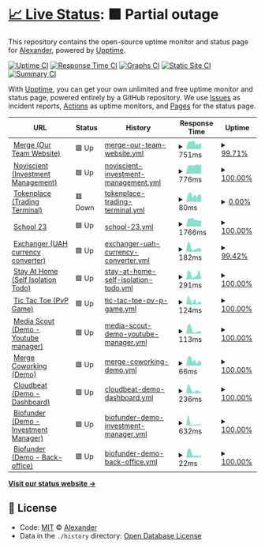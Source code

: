 # [📈 Live Status](https://a1exalexander.github.io/upptime): <!--live status--> **🟧 Partial outage**

This repository contains the open-source uptime monitor and status page for [Alexander](https://a1exalexander.github.io), powered by [Upptime](https://github.com/upptime/upptime).

[![Uptime CI](https://github.com/koj-co/upptime/workflows/Uptime%20CI/badge.svg)](https://github.com/koj-co/upptime/actions?query=workflow%3A%22Uptime+CI%22)
[![Response Time CI](https://github.com/koj-co/upptime/workflows/Response%20Time%20CI/badge.svg)](https://github.com/koj-co/upptime/actions?query=workflow%3A%22Response+Time+CI%22)
[![Graphs CI](https://github.com/koj-co/upptime/workflows/Graphs%20CI/badge.svg)](https://github.com/koj-co/upptime/actions?query=workflow%3A%22Graphs+CI%22)
[![Static Site CI](https://github.com/koj-co/upptime/workflows/Static%20Site%20CI/badge.svg)](https://github.com/koj-co/upptime/actions?query=workflow%3A%22Static+Site+CI%22)
[![Summary CI](https://github.com/koj-co/upptime/workflows/Summary%20CI/badge.svg)](https://github.com/koj-co/upptime/actions?query=workflow%3A%22Summary+CI%22)

With [Upptime](https://upptime.js.org), you can get your own unlimited and free uptime monitor and status page, powered entirely by a GitHub repository. We use [Issues](https://github.com/a1exalexander/upptime/issues) as incident reports, [Actions](https://github.com/a1exalexander/upptime/actions) as uptime monitors, and [Pages](https://a1exalexander.github.io/upptime) for the status page.

<!--start: status pages-->
<!-- This summary is generated by Upptime (https://github.com/upptime/upptime) -->
<!-- Do not edit this manually, your changes will be overwritten -->
<!-- prettier-ignore -->
| URL | Status | History | Response Time | Uptime |
| --- | ------ | ------- | ------------- | ------ |
| <img alt="" src="https://favicons.githubusercontent.com/www.merge.rocks" height="13"> [Merge (Our Team Website)](https://www.merge.rocks/) | 🟩 Up | [merge-our-team-website.yml](https://github.com/a1exalexander/upptime/commits/HEAD/history/merge-our-team-website.yml) | <details><summary><img alt="Response time graph" src="./graphs/merge-our-team-website/response-time-week.png" height="20"> 751ms</summary><br><a href="https://a1exalexander.github.io/upptime/history/merge-our-team-website"><img alt="Response time 210" src="https://img.shields.io/endpoint?url=https%3A%2F%2Fraw.githubusercontent.com%2Fa1exalexander%2Fupptime%2FHEAD%2Fapi%2Fmerge-our-team-website%2Fresponse-time.json"></a><br><a href="https://a1exalexander.github.io/upptime/history/merge-our-team-website"><img alt="24-hour response time 696" src="https://img.shields.io/endpoint?url=https%3A%2F%2Fraw.githubusercontent.com%2Fa1exalexander%2Fupptime%2FHEAD%2Fapi%2Fmerge-our-team-website%2Fresponse-time-day.json"></a><br><a href="https://a1exalexander.github.io/upptime/history/merge-our-team-website"><img alt="7-day response time 751" src="https://img.shields.io/endpoint?url=https%3A%2F%2Fraw.githubusercontent.com%2Fa1exalexander%2Fupptime%2FHEAD%2Fapi%2Fmerge-our-team-website%2Fresponse-time-week.json"></a><br><a href="https://a1exalexander.github.io/upptime/history/merge-our-team-website"><img alt="30-day response time 331" src="https://img.shields.io/endpoint?url=https%3A%2F%2Fraw.githubusercontent.com%2Fa1exalexander%2Fupptime%2FHEAD%2Fapi%2Fmerge-our-team-website%2Fresponse-time-month.json"></a><br><a href="https://a1exalexander.github.io/upptime/history/merge-our-team-website"><img alt="1-year response time 210" src="https://img.shields.io/endpoint?url=https%3A%2F%2Fraw.githubusercontent.com%2Fa1exalexander%2Fupptime%2FHEAD%2Fapi%2Fmerge-our-team-website%2Fresponse-time-year.json"></a></details> | <details><summary><a href="https://a1exalexander.github.io/upptime/history/merge-our-team-website">99.71%</a></summary><a href="https://a1exalexander.github.io/upptime/history/merge-our-team-website"><img alt="All-time uptime 99.99%" src="https://img.shields.io/endpoint?url=https%3A%2F%2Fraw.githubusercontent.com%2Fa1exalexander%2Fupptime%2FHEAD%2Fapi%2Fmerge-our-team-website%2Fuptime.json"></a><br><a href="https://a1exalexander.github.io/upptime/history/merge-our-team-website"><img alt="24-hour uptime 100.00%" src="https://img.shields.io/endpoint?url=https%3A%2F%2Fraw.githubusercontent.com%2Fa1exalexander%2Fupptime%2FHEAD%2Fapi%2Fmerge-our-team-website%2Fuptime-day.json"></a><br><a href="https://a1exalexander.github.io/upptime/history/merge-our-team-website"><img alt="7-day uptime 99.71%" src="https://img.shields.io/endpoint?url=https%3A%2F%2Fraw.githubusercontent.com%2Fa1exalexander%2Fupptime%2FHEAD%2Fapi%2Fmerge-our-team-website%2Fuptime-week.json"></a><br><a href="https://a1exalexander.github.io/upptime/history/merge-our-team-website"><img alt="30-day uptime 99.93%" src="https://img.shields.io/endpoint?url=https%3A%2F%2Fraw.githubusercontent.com%2Fa1exalexander%2Fupptime%2FHEAD%2Fapi%2Fmerge-our-team-website%2Fuptime-month.json"></a><br><a href="https://a1exalexander.github.io/upptime/history/merge-our-team-website"><img alt="1-year uptime 99.99%" src="https://img.shields.io/endpoint?url=https%3A%2F%2Fraw.githubusercontent.com%2Fa1exalexander%2Fupptime%2FHEAD%2Fapi%2Fmerge-our-team-website%2Fuptime-year.json"></a></details>
| <img alt="" src="https://favicons.githubusercontent.com/portal.noviscient.com" height="13"> [Noviscient (Investment Management)](https://portal.noviscient.com/) | 🟩 Up | [noviscient-investment-management.yml](https://github.com/a1exalexander/upptime/commits/HEAD/history/noviscient-investment-management.yml) | <details><summary><img alt="Response time graph" src="./graphs/noviscient-investment-management/response-time-week.png" height="20"> 776ms</summary><br><a href="https://a1exalexander.github.io/upptime/history/noviscient-investment-management"><img alt="Response time 798" src="https://img.shields.io/endpoint?url=https%3A%2F%2Fraw.githubusercontent.com%2Fa1exalexander%2Fupptime%2FHEAD%2Fapi%2Fnoviscient-investment-management%2Fresponse-time.json"></a><br><a href="https://a1exalexander.github.io/upptime/history/noviscient-investment-management"><img alt="24-hour response time 818" src="https://img.shields.io/endpoint?url=https%3A%2F%2Fraw.githubusercontent.com%2Fa1exalexander%2Fupptime%2FHEAD%2Fapi%2Fnoviscient-investment-management%2Fresponse-time-day.json"></a><br><a href="https://a1exalexander.github.io/upptime/history/noviscient-investment-management"><img alt="7-day response time 776" src="https://img.shields.io/endpoint?url=https%3A%2F%2Fraw.githubusercontent.com%2Fa1exalexander%2Fupptime%2FHEAD%2Fapi%2Fnoviscient-investment-management%2Fresponse-time-week.json"></a><br><a href="https://a1exalexander.github.io/upptime/history/noviscient-investment-management"><img alt="30-day response time 782" src="https://img.shields.io/endpoint?url=https%3A%2F%2Fraw.githubusercontent.com%2Fa1exalexander%2Fupptime%2FHEAD%2Fapi%2Fnoviscient-investment-management%2Fresponse-time-month.json"></a><br><a href="https://a1exalexander.github.io/upptime/history/noviscient-investment-management"><img alt="1-year response time 798" src="https://img.shields.io/endpoint?url=https%3A%2F%2Fraw.githubusercontent.com%2Fa1exalexander%2Fupptime%2FHEAD%2Fapi%2Fnoviscient-investment-management%2Fresponse-time-year.json"></a></details> | <details><summary><a href="https://a1exalexander.github.io/upptime/history/noviscient-investment-management">100.00%</a></summary><a href="https://a1exalexander.github.io/upptime/history/noviscient-investment-management"><img alt="All-time uptime 99.99%" src="https://img.shields.io/endpoint?url=https%3A%2F%2Fraw.githubusercontent.com%2Fa1exalexander%2Fupptime%2FHEAD%2Fapi%2Fnoviscient-investment-management%2Fuptime.json"></a><br><a href="https://a1exalexander.github.io/upptime/history/noviscient-investment-management"><img alt="24-hour uptime 100.00%" src="https://img.shields.io/endpoint?url=https%3A%2F%2Fraw.githubusercontent.com%2Fa1exalexander%2Fupptime%2FHEAD%2Fapi%2Fnoviscient-investment-management%2Fuptime-day.json"></a><br><a href="https://a1exalexander.github.io/upptime/history/noviscient-investment-management"><img alt="7-day uptime 100.00%" src="https://img.shields.io/endpoint?url=https%3A%2F%2Fraw.githubusercontent.com%2Fa1exalexander%2Fupptime%2FHEAD%2Fapi%2Fnoviscient-investment-management%2Fuptime-week.json"></a><br><a href="https://a1exalexander.github.io/upptime/history/noviscient-investment-management"><img alt="30-day uptime 99.96%" src="https://img.shields.io/endpoint?url=https%3A%2F%2Fraw.githubusercontent.com%2Fa1exalexander%2Fupptime%2FHEAD%2Fapi%2Fnoviscient-investment-management%2Fuptime-month.json"></a><br><a href="https://a1exalexander.github.io/upptime/history/noviscient-investment-management"><img alt="1-year uptime 99.99%" src="https://img.shields.io/endpoint?url=https%3A%2F%2Fraw.githubusercontent.com%2Fa1exalexander%2Fupptime%2FHEAD%2Fapi%2Fnoviscient-investment-management%2Fuptime-year.json"></a></details>
| <img alt="" src="https://favicons.githubusercontent.com/app.tokenplace.com" height="13"> [Tokenplace (Trading Terminal)](https://app.tokenplace.com/) | 🟥 Down | [tokenplace-trading-terminal.yml](https://github.com/a1exalexander/upptime/commits/HEAD/history/tokenplace-trading-terminal.yml) | <details><summary><img alt="Response time graph" src="./graphs/tokenplace-trading-terminal/response-time-week.png" height="20"> 80ms</summary><br><a href="https://a1exalexander.github.io/upptime/history/tokenplace-trading-terminal"><img alt="Response time 173" src="https://img.shields.io/endpoint?url=https%3A%2F%2Fraw.githubusercontent.com%2Fa1exalexander%2Fupptime%2FHEAD%2Fapi%2Ftokenplace-trading-terminal%2Fresponse-time.json"></a><br><a href="https://a1exalexander.github.io/upptime/history/tokenplace-trading-terminal"><img alt="24-hour response time 76" src="https://img.shields.io/endpoint?url=https%3A%2F%2Fraw.githubusercontent.com%2Fa1exalexander%2Fupptime%2FHEAD%2Fapi%2Ftokenplace-trading-terminal%2Fresponse-time-day.json"></a><br><a href="https://a1exalexander.github.io/upptime/history/tokenplace-trading-terminal"><img alt="7-day response time 80" src="https://img.shields.io/endpoint?url=https%3A%2F%2Fraw.githubusercontent.com%2Fa1exalexander%2Fupptime%2FHEAD%2Fapi%2Ftokenplace-trading-terminal%2Fresponse-time-week.json"></a><br><a href="https://a1exalexander.github.io/upptime/history/tokenplace-trading-terminal"><img alt="30-day response time 87" src="https://img.shields.io/endpoint?url=https%3A%2F%2Fraw.githubusercontent.com%2Fa1exalexander%2Fupptime%2FHEAD%2Fapi%2Ftokenplace-trading-terminal%2Fresponse-time-month.json"></a><br><a href="https://a1exalexander.github.io/upptime/history/tokenplace-trading-terminal"><img alt="1-year response time 173" src="https://img.shields.io/endpoint?url=https%3A%2F%2Fraw.githubusercontent.com%2Fa1exalexander%2Fupptime%2FHEAD%2Fapi%2Ftokenplace-trading-terminal%2Fresponse-time-year.json"></a></details> | <details><summary><a href="https://a1exalexander.github.io/upptime/history/tokenplace-trading-terminal">0.00%</a></summary><a href="https://a1exalexander.github.io/upptime/history/tokenplace-trading-terminal"><img alt="All-time uptime 69.74%" src="https://img.shields.io/endpoint?url=https%3A%2F%2Fraw.githubusercontent.com%2Fa1exalexander%2Fupptime%2FHEAD%2Fapi%2Ftokenplace-trading-terminal%2Fuptime.json"></a><br><a href="https://a1exalexander.github.io/upptime/history/tokenplace-trading-terminal"><img alt="24-hour uptime 0.00%" src="https://img.shields.io/endpoint?url=https%3A%2F%2Fraw.githubusercontent.com%2Fa1exalexander%2Fupptime%2FHEAD%2Fapi%2Ftokenplace-trading-terminal%2Fuptime-day.json"></a><br><a href="https://a1exalexander.github.io/upptime/history/tokenplace-trading-terminal"><img alt="7-day uptime 0.00%" src="https://img.shields.io/endpoint?url=https%3A%2F%2Fraw.githubusercontent.com%2Fa1exalexander%2Fupptime%2FHEAD%2Fapi%2Ftokenplace-trading-terminal%2Fuptime-week.json"></a><br><a href="https://a1exalexander.github.io/upptime/history/tokenplace-trading-terminal"><img alt="30-day uptime 0.00%" src="https://img.shields.io/endpoint?url=https%3A%2F%2Fraw.githubusercontent.com%2Fa1exalexander%2Fupptime%2FHEAD%2Fapi%2Ftokenplace-trading-terminal%2Fuptime-month.json"></a><br><a href="https://a1exalexander.github.io/upptime/history/tokenplace-trading-terminal"><img alt="1-year uptime 69.74%" src="https://img.shields.io/endpoint?url=https%3A%2F%2Fraw.githubusercontent.com%2Fa1exalexander%2Fupptime%2FHEAD%2Fapi%2Ftokenplace-trading-terminal%2Fuptime-year.json"></a></details>
| <img alt="" src="https://favicons.githubusercontent.com/school23.now.sh" height="13"> [School 23](https://school23.now.sh/) | 🟩 Up | [school-23.yml](https://github.com/a1exalexander/upptime/commits/HEAD/history/school-23.yml) | <details><summary><img alt="Response time graph" src="./graphs/school-23/response-time-week.png" height="20"> 1766ms</summary><br><a href="https://a1exalexander.github.io/upptime/history/school-23"><img alt="Response time 1645" src="https://img.shields.io/endpoint?url=https%3A%2F%2Fraw.githubusercontent.com%2Fa1exalexander%2Fupptime%2FHEAD%2Fapi%2Fschool-23%2Fresponse-time.json"></a><br><a href="https://a1exalexander.github.io/upptime/history/school-23"><img alt="24-hour response time 1580" src="https://img.shields.io/endpoint?url=https%3A%2F%2Fraw.githubusercontent.com%2Fa1exalexander%2Fupptime%2FHEAD%2Fapi%2Fschool-23%2Fresponse-time-day.json"></a><br><a href="https://a1exalexander.github.io/upptime/history/school-23"><img alt="7-day response time 1766" src="https://img.shields.io/endpoint?url=https%3A%2F%2Fraw.githubusercontent.com%2Fa1exalexander%2Fupptime%2FHEAD%2Fapi%2Fschool-23%2Fresponse-time-week.json"></a><br><a href="https://a1exalexander.github.io/upptime/history/school-23"><img alt="30-day response time 1523" src="https://img.shields.io/endpoint?url=https%3A%2F%2Fraw.githubusercontent.com%2Fa1exalexander%2Fupptime%2FHEAD%2Fapi%2Fschool-23%2Fresponse-time-month.json"></a><br><a href="https://a1exalexander.github.io/upptime/history/school-23"><img alt="1-year response time 1645" src="https://img.shields.io/endpoint?url=https%3A%2F%2Fraw.githubusercontent.com%2Fa1exalexander%2Fupptime%2FHEAD%2Fapi%2Fschool-23%2Fresponse-time-year.json"></a></details> | <details><summary><a href="https://a1exalexander.github.io/upptime/history/school-23">100.00%</a></summary><a href="https://a1exalexander.github.io/upptime/history/school-23"><img alt="All-time uptime 99.96%" src="https://img.shields.io/endpoint?url=https%3A%2F%2Fraw.githubusercontent.com%2Fa1exalexander%2Fupptime%2FHEAD%2Fapi%2Fschool-23%2Fuptime.json"></a><br><a href="https://a1exalexander.github.io/upptime/history/school-23"><img alt="24-hour uptime 100.00%" src="https://img.shields.io/endpoint?url=https%3A%2F%2Fraw.githubusercontent.com%2Fa1exalexander%2Fupptime%2FHEAD%2Fapi%2Fschool-23%2Fuptime-day.json"></a><br><a href="https://a1exalexander.github.io/upptime/history/school-23"><img alt="7-day uptime 100.00%" src="https://img.shields.io/endpoint?url=https%3A%2F%2Fraw.githubusercontent.com%2Fa1exalexander%2Fupptime%2FHEAD%2Fapi%2Fschool-23%2Fuptime-week.json"></a><br><a href="https://a1exalexander.github.io/upptime/history/school-23"><img alt="30-day uptime 100.00%" src="https://img.shields.io/endpoint?url=https%3A%2F%2Fraw.githubusercontent.com%2Fa1exalexander%2Fupptime%2FHEAD%2Fapi%2Fschool-23%2Fuptime-month.json"></a><br><a href="https://a1exalexander.github.io/upptime/history/school-23"><img alt="1-year uptime 99.96%" src="https://img.shields.io/endpoint?url=https%3A%2F%2Fraw.githubusercontent.com%2Fa1exalexander%2Fupptime%2FHEAD%2Fapi%2Fschool-23%2Fuptime-year.json"></a></details>
| <img alt="" src="https://favicons.githubusercontent.com/exchanger.now.sh" height="13"> [Exchanger (UAH currency converter)](https://exchanger.now.sh/) | 🟩 Up | [exchanger-uah-currency-converter.yml](https://github.com/a1exalexander/upptime/commits/HEAD/history/exchanger-uah-currency-converter.yml) | <details><summary><img alt="Response time graph" src="./graphs/exchanger-uah-currency-converter/response-time-week.png" height="20"> 182ms</summary><br><a href="https://a1exalexander.github.io/upptime/history/exchanger-uah-currency-converter"><img alt="Response time 223" src="https://img.shields.io/endpoint?url=https%3A%2F%2Fraw.githubusercontent.com%2Fa1exalexander%2Fupptime%2FHEAD%2Fapi%2Fexchanger-uah-currency-converter%2Fresponse-time.json"></a><br><a href="https://a1exalexander.github.io/upptime/history/exchanger-uah-currency-converter"><img alt="24-hour response time 122" src="https://img.shields.io/endpoint?url=https%3A%2F%2Fraw.githubusercontent.com%2Fa1exalexander%2Fupptime%2FHEAD%2Fapi%2Fexchanger-uah-currency-converter%2Fresponse-time-day.json"></a><br><a href="https://a1exalexander.github.io/upptime/history/exchanger-uah-currency-converter"><img alt="7-day response time 182" src="https://img.shields.io/endpoint?url=https%3A%2F%2Fraw.githubusercontent.com%2Fa1exalexander%2Fupptime%2FHEAD%2Fapi%2Fexchanger-uah-currency-converter%2Fresponse-time-week.json"></a><br><a href="https://a1exalexander.github.io/upptime/history/exchanger-uah-currency-converter"><img alt="30-day response time 212" src="https://img.shields.io/endpoint?url=https%3A%2F%2Fraw.githubusercontent.com%2Fa1exalexander%2Fupptime%2FHEAD%2Fapi%2Fexchanger-uah-currency-converter%2Fresponse-time-month.json"></a><br><a href="https://a1exalexander.github.io/upptime/history/exchanger-uah-currency-converter"><img alt="1-year response time 223" src="https://img.shields.io/endpoint?url=https%3A%2F%2Fraw.githubusercontent.com%2Fa1exalexander%2Fupptime%2FHEAD%2Fapi%2Fexchanger-uah-currency-converter%2Fresponse-time-year.json"></a></details> | <details><summary><a href="https://a1exalexander.github.io/upptime/history/exchanger-uah-currency-converter">99.42%</a></summary><a href="https://a1exalexander.github.io/upptime/history/exchanger-uah-currency-converter"><img alt="All-time uptime 99.96%" src="https://img.shields.io/endpoint?url=https%3A%2F%2Fraw.githubusercontent.com%2Fa1exalexander%2Fupptime%2FHEAD%2Fapi%2Fexchanger-uah-currency-converter%2Fuptime.json"></a><br><a href="https://a1exalexander.github.io/upptime/history/exchanger-uah-currency-converter"><img alt="24-hour uptime 100.00%" src="https://img.shields.io/endpoint?url=https%3A%2F%2Fraw.githubusercontent.com%2Fa1exalexander%2Fupptime%2FHEAD%2Fapi%2Fexchanger-uah-currency-converter%2Fuptime-day.json"></a><br><a href="https://a1exalexander.github.io/upptime/history/exchanger-uah-currency-converter"><img alt="7-day uptime 99.42%" src="https://img.shields.io/endpoint?url=https%3A%2F%2Fraw.githubusercontent.com%2Fa1exalexander%2Fupptime%2FHEAD%2Fapi%2Fexchanger-uah-currency-converter%2Fuptime-week.json"></a><br><a href="https://a1exalexander.github.io/upptime/history/exchanger-uah-currency-converter"><img alt="30-day uptime 99.87%" src="https://img.shields.io/endpoint?url=https%3A%2F%2Fraw.githubusercontent.com%2Fa1exalexander%2Fupptime%2FHEAD%2Fapi%2Fexchanger-uah-currency-converter%2Fuptime-month.json"></a><br><a href="https://a1exalexander.github.io/upptime/history/exchanger-uah-currency-converter"><img alt="1-year uptime 99.96%" src="https://img.shields.io/endpoint?url=https%3A%2F%2Fraw.githubusercontent.com%2Fa1exalexander%2Fupptime%2FHEAD%2Fapi%2Fexchanger-uah-currency-converter%2Fuptime-year.json"></a></details>
| <img alt="" src="https://favicons.githubusercontent.com/self-isolation.now.sh" height="13"> [Stay At Home (Self Isolation Todo)](https://self-isolation.now.sh/) | 🟩 Up | [stay-at-home-self-isolation-todo.yml](https://github.com/a1exalexander/upptime/commits/HEAD/history/stay-at-home-self-isolation-todo.yml) | <details><summary><img alt="Response time graph" src="./graphs/stay-at-home-self-isolation-todo/response-time-week.png" height="20"> 291ms</summary><br><a href="https://a1exalexander.github.io/upptime/history/stay-at-home-self-isolation-todo"><img alt="Response time 225" src="https://img.shields.io/endpoint?url=https%3A%2F%2Fraw.githubusercontent.com%2Fa1exalexander%2Fupptime%2FHEAD%2Fapi%2Fstay-at-home-self-isolation-todo%2Fresponse-time.json"></a><br><a href="https://a1exalexander.github.io/upptime/history/stay-at-home-self-isolation-todo"><img alt="24-hour response time 126" src="https://img.shields.io/endpoint?url=https%3A%2F%2Fraw.githubusercontent.com%2Fa1exalexander%2Fupptime%2FHEAD%2Fapi%2Fstay-at-home-self-isolation-todo%2Fresponse-time-day.json"></a><br><a href="https://a1exalexander.github.io/upptime/history/stay-at-home-self-isolation-todo"><img alt="7-day response time 291" src="https://img.shields.io/endpoint?url=https%3A%2F%2Fraw.githubusercontent.com%2Fa1exalexander%2Fupptime%2FHEAD%2Fapi%2Fstay-at-home-self-isolation-todo%2Fresponse-time-week.json"></a><br><a href="https://a1exalexander.github.io/upptime/history/stay-at-home-self-isolation-todo"><img alt="30-day response time 242" src="https://img.shields.io/endpoint?url=https%3A%2F%2Fraw.githubusercontent.com%2Fa1exalexander%2Fupptime%2FHEAD%2Fapi%2Fstay-at-home-self-isolation-todo%2Fresponse-time-month.json"></a><br><a href="https://a1exalexander.github.io/upptime/history/stay-at-home-self-isolation-todo"><img alt="1-year response time 225" src="https://img.shields.io/endpoint?url=https%3A%2F%2Fraw.githubusercontent.com%2Fa1exalexander%2Fupptime%2FHEAD%2Fapi%2Fstay-at-home-self-isolation-todo%2Fresponse-time-year.json"></a></details> | <details><summary><a href="https://a1exalexander.github.io/upptime/history/stay-at-home-self-isolation-todo">100.00%</a></summary><a href="https://a1exalexander.github.io/upptime/history/stay-at-home-self-isolation-todo"><img alt="All-time uptime 99.97%" src="https://img.shields.io/endpoint?url=https%3A%2F%2Fraw.githubusercontent.com%2Fa1exalexander%2Fupptime%2FHEAD%2Fapi%2Fstay-at-home-self-isolation-todo%2Fuptime.json"></a><br><a href="https://a1exalexander.github.io/upptime/history/stay-at-home-self-isolation-todo"><img alt="24-hour uptime 100.00%" src="https://img.shields.io/endpoint?url=https%3A%2F%2Fraw.githubusercontent.com%2Fa1exalexander%2Fupptime%2FHEAD%2Fapi%2Fstay-at-home-self-isolation-todo%2Fuptime-day.json"></a><br><a href="https://a1exalexander.github.io/upptime/history/stay-at-home-self-isolation-todo"><img alt="7-day uptime 100.00%" src="https://img.shields.io/endpoint?url=https%3A%2F%2Fraw.githubusercontent.com%2Fa1exalexander%2Fupptime%2FHEAD%2Fapi%2Fstay-at-home-self-isolation-todo%2Fuptime-week.json"></a><br><a href="https://a1exalexander.github.io/upptime/history/stay-at-home-self-isolation-todo"><img alt="30-day uptime 100.00%" src="https://img.shields.io/endpoint?url=https%3A%2F%2Fraw.githubusercontent.com%2Fa1exalexander%2Fupptime%2FHEAD%2Fapi%2Fstay-at-home-self-isolation-todo%2Fuptime-month.json"></a><br><a href="https://a1exalexander.github.io/upptime/history/stay-at-home-self-isolation-todo"><img alt="1-year uptime 99.97%" src="https://img.shields.io/endpoint?url=https%3A%2F%2Fraw.githubusercontent.com%2Fa1exalexander%2Fupptime%2FHEAD%2Fapi%2Fstay-at-home-self-isolation-todo%2Fuptime-year.json"></a></details>
| <img alt="" src="https://favicons.githubusercontent.com/tic-tac.vercel.app" height="13"> [Tic Tac Toe (PvP Game)](https://tic-tac.vercel.app/) | 🟩 Up | [tic-tac-toe-pv-p-game.yml](https://github.com/a1exalexander/upptime/commits/HEAD/history/tic-tac-toe-pv-p-game.yml) | <details><summary><img alt="Response time graph" src="./graphs/tic-tac-toe-pv-p-game/response-time-week.png" height="20"> 124ms</summary><br><a href="https://a1exalexander.github.io/upptime/history/tic-tac-toe-pv-p-game"><img alt="Response time 164" src="https://img.shields.io/endpoint?url=https%3A%2F%2Fraw.githubusercontent.com%2Fa1exalexander%2Fupptime%2FHEAD%2Fapi%2Ftic-tac-toe-pv-p-game%2Fresponse-time.json"></a><br><a href="https://a1exalexander.github.io/upptime/history/tic-tac-toe-pv-p-game"><img alt="24-hour response time 81" src="https://img.shields.io/endpoint?url=https%3A%2F%2Fraw.githubusercontent.com%2Fa1exalexander%2Fupptime%2FHEAD%2Fapi%2Ftic-tac-toe-pv-p-game%2Fresponse-time-day.json"></a><br><a href="https://a1exalexander.github.io/upptime/history/tic-tac-toe-pv-p-game"><img alt="7-day response time 124" src="https://img.shields.io/endpoint?url=https%3A%2F%2Fraw.githubusercontent.com%2Fa1exalexander%2Fupptime%2FHEAD%2Fapi%2Ftic-tac-toe-pv-p-game%2Fresponse-time-week.json"></a><br><a href="https://a1exalexander.github.io/upptime/history/tic-tac-toe-pv-p-game"><img alt="30-day response time 119" src="https://img.shields.io/endpoint?url=https%3A%2F%2Fraw.githubusercontent.com%2Fa1exalexander%2Fupptime%2FHEAD%2Fapi%2Ftic-tac-toe-pv-p-game%2Fresponse-time-month.json"></a><br><a href="https://a1exalexander.github.io/upptime/history/tic-tac-toe-pv-p-game"><img alt="1-year response time 164" src="https://img.shields.io/endpoint?url=https%3A%2F%2Fraw.githubusercontent.com%2Fa1exalexander%2Fupptime%2FHEAD%2Fapi%2Ftic-tac-toe-pv-p-game%2Fresponse-time-year.json"></a></details> | <details><summary><a href="https://a1exalexander.github.io/upptime/history/tic-tac-toe-pv-p-game">100.00%</a></summary><a href="https://a1exalexander.github.io/upptime/history/tic-tac-toe-pv-p-game"><img alt="All-time uptime 99.97%" src="https://img.shields.io/endpoint?url=https%3A%2F%2Fraw.githubusercontent.com%2Fa1exalexander%2Fupptime%2FHEAD%2Fapi%2Ftic-tac-toe-pv-p-game%2Fuptime.json"></a><br><a href="https://a1exalexander.github.io/upptime/history/tic-tac-toe-pv-p-game"><img alt="24-hour uptime 100.00%" src="https://img.shields.io/endpoint?url=https%3A%2F%2Fraw.githubusercontent.com%2Fa1exalexander%2Fupptime%2FHEAD%2Fapi%2Ftic-tac-toe-pv-p-game%2Fuptime-day.json"></a><br><a href="https://a1exalexander.github.io/upptime/history/tic-tac-toe-pv-p-game"><img alt="7-day uptime 100.00%" src="https://img.shields.io/endpoint?url=https%3A%2F%2Fraw.githubusercontent.com%2Fa1exalexander%2Fupptime%2FHEAD%2Fapi%2Ftic-tac-toe-pv-p-game%2Fuptime-week.json"></a><br><a href="https://a1exalexander.github.io/upptime/history/tic-tac-toe-pv-p-game"><img alt="30-day uptime 100.00%" src="https://img.shields.io/endpoint?url=https%3A%2F%2Fraw.githubusercontent.com%2Fa1exalexander%2Fupptime%2FHEAD%2Fapi%2Ftic-tac-toe-pv-p-game%2Fuptime-month.json"></a><br><a href="https://a1exalexander.github.io/upptime/history/tic-tac-toe-pv-p-game"><img alt="1-year uptime 99.97%" src="https://img.shields.io/endpoint?url=https%3A%2F%2Fraw.githubusercontent.com%2Fa1exalexander%2Fupptime%2FHEAD%2Fapi%2Ftic-tac-toe-pv-p-game%2Fuptime-year.json"></a></details>
| <img alt="" src="https://favicons.githubusercontent.com/media-scout.netlify.app" height="13"> [Media Scout (Demo - Youtube manager)](https://media-scout.netlify.app/) | 🟩 Up | [media-scout-demo-youtube-manager.yml](https://github.com/a1exalexander/upptime/commits/HEAD/history/media-scout-demo-youtube-manager.yml) | <details><summary><img alt="Response time graph" src="./graphs/media-scout-demo-youtube-manager/response-time-week.png" height="20"> 113ms</summary><br><a href="https://a1exalexander.github.io/upptime/history/media-scout-demo-youtube-manager"><img alt="Response time 160" src="https://img.shields.io/endpoint?url=https%3A%2F%2Fraw.githubusercontent.com%2Fa1exalexander%2Fupptime%2FHEAD%2Fapi%2Fmedia-scout-demo-youtube-manager%2Fresponse-time.json"></a><br><a href="https://a1exalexander.github.io/upptime/history/media-scout-demo-youtube-manager"><img alt="24-hour response time 55" src="https://img.shields.io/endpoint?url=https%3A%2F%2Fraw.githubusercontent.com%2Fa1exalexander%2Fupptime%2FHEAD%2Fapi%2Fmedia-scout-demo-youtube-manager%2Fresponse-time-day.json"></a><br><a href="https://a1exalexander.github.io/upptime/history/media-scout-demo-youtube-manager"><img alt="7-day response time 113" src="https://img.shields.io/endpoint?url=https%3A%2F%2Fraw.githubusercontent.com%2Fa1exalexander%2Fupptime%2FHEAD%2Fapi%2Fmedia-scout-demo-youtube-manager%2Fresponse-time-week.json"></a><br><a href="https://a1exalexander.github.io/upptime/history/media-scout-demo-youtube-manager"><img alt="30-day response time 149" src="https://img.shields.io/endpoint?url=https%3A%2F%2Fraw.githubusercontent.com%2Fa1exalexander%2Fupptime%2FHEAD%2Fapi%2Fmedia-scout-demo-youtube-manager%2Fresponse-time-month.json"></a><br><a href="https://a1exalexander.github.io/upptime/history/media-scout-demo-youtube-manager"><img alt="1-year response time 160" src="https://img.shields.io/endpoint?url=https%3A%2F%2Fraw.githubusercontent.com%2Fa1exalexander%2Fupptime%2FHEAD%2Fapi%2Fmedia-scout-demo-youtube-manager%2Fresponse-time-year.json"></a></details> | <details><summary><a href="https://a1exalexander.github.io/upptime/history/media-scout-demo-youtube-manager">100.00%</a></summary><a href="https://a1exalexander.github.io/upptime/history/media-scout-demo-youtube-manager"><img alt="All-time uptime 100.00%" src="https://img.shields.io/endpoint?url=https%3A%2F%2Fraw.githubusercontent.com%2Fa1exalexander%2Fupptime%2FHEAD%2Fapi%2Fmedia-scout-demo-youtube-manager%2Fuptime.json"></a><br><a href="https://a1exalexander.github.io/upptime/history/media-scout-demo-youtube-manager"><img alt="24-hour uptime 100.00%" src="https://img.shields.io/endpoint?url=https%3A%2F%2Fraw.githubusercontent.com%2Fa1exalexander%2Fupptime%2FHEAD%2Fapi%2Fmedia-scout-demo-youtube-manager%2Fuptime-day.json"></a><br><a href="https://a1exalexander.github.io/upptime/history/media-scout-demo-youtube-manager"><img alt="7-day uptime 100.00%" src="https://img.shields.io/endpoint?url=https%3A%2F%2Fraw.githubusercontent.com%2Fa1exalexander%2Fupptime%2FHEAD%2Fapi%2Fmedia-scout-demo-youtube-manager%2Fuptime-week.json"></a><br><a href="https://a1exalexander.github.io/upptime/history/media-scout-demo-youtube-manager"><img alt="30-day uptime 100.00%" src="https://img.shields.io/endpoint?url=https%3A%2F%2Fraw.githubusercontent.com%2Fa1exalexander%2Fupptime%2FHEAD%2Fapi%2Fmedia-scout-demo-youtube-manager%2Fuptime-month.json"></a><br><a href="https://a1exalexander.github.io/upptime/history/media-scout-demo-youtube-manager"><img alt="1-year uptime 100.00%" src="https://img.shields.io/endpoint?url=https%3A%2F%2Fraw.githubusercontent.com%2Fa1exalexander%2Fupptime%2FHEAD%2Fapi%2Fmedia-scout-demo-youtube-manager%2Fuptime-year.json"></a></details>
| <img alt="" src="https://favicons.githubusercontent.com/a1exalexander.github.io" height="13"> [Merge Coworking (Demo)](https://a1exalexander.github.io/merge-draft/dist/) | 🟩 Up | [merge-coworking-demo.yml](https://github.com/a1exalexander/upptime/commits/HEAD/history/merge-coworking-demo.yml) | <details><summary><img alt="Response time graph" src="./graphs/merge-coworking-demo/response-time-week.png" height="20"> 66ms</summary><br><a href="https://a1exalexander.github.io/upptime/history/merge-coworking-demo"><img alt="Response time 86" src="https://img.shields.io/endpoint?url=https%3A%2F%2Fraw.githubusercontent.com%2Fa1exalexander%2Fupptime%2FHEAD%2Fapi%2Fmerge-coworking-demo%2Fresponse-time.json"></a><br><a href="https://a1exalexander.github.io/upptime/history/merge-coworking-demo"><img alt="24-hour response time 42" src="https://img.shields.io/endpoint?url=https%3A%2F%2Fraw.githubusercontent.com%2Fa1exalexander%2Fupptime%2FHEAD%2Fapi%2Fmerge-coworking-demo%2Fresponse-time-day.json"></a><br><a href="https://a1exalexander.github.io/upptime/history/merge-coworking-demo"><img alt="7-day response time 66" src="https://img.shields.io/endpoint?url=https%3A%2F%2Fraw.githubusercontent.com%2Fa1exalexander%2Fupptime%2FHEAD%2Fapi%2Fmerge-coworking-demo%2Fresponse-time-week.json"></a><br><a href="https://a1exalexander.github.io/upptime/history/merge-coworking-demo"><img alt="30-day response time 59" src="https://img.shields.io/endpoint?url=https%3A%2F%2Fraw.githubusercontent.com%2Fa1exalexander%2Fupptime%2FHEAD%2Fapi%2Fmerge-coworking-demo%2Fresponse-time-month.json"></a><br><a href="https://a1exalexander.github.io/upptime/history/merge-coworking-demo"><img alt="1-year response time 86" src="https://img.shields.io/endpoint?url=https%3A%2F%2Fraw.githubusercontent.com%2Fa1exalexander%2Fupptime%2FHEAD%2Fapi%2Fmerge-coworking-demo%2Fresponse-time-year.json"></a></details> | <details><summary><a href="https://a1exalexander.github.io/upptime/history/merge-coworking-demo">100.00%</a></summary><a href="https://a1exalexander.github.io/upptime/history/merge-coworking-demo"><img alt="All-time uptime 99.99%" src="https://img.shields.io/endpoint?url=https%3A%2F%2Fraw.githubusercontent.com%2Fa1exalexander%2Fupptime%2FHEAD%2Fapi%2Fmerge-coworking-demo%2Fuptime.json"></a><br><a href="https://a1exalexander.github.io/upptime/history/merge-coworking-demo"><img alt="24-hour uptime 100.00%" src="https://img.shields.io/endpoint?url=https%3A%2F%2Fraw.githubusercontent.com%2Fa1exalexander%2Fupptime%2FHEAD%2Fapi%2Fmerge-coworking-demo%2Fuptime-day.json"></a><br><a href="https://a1exalexander.github.io/upptime/history/merge-coworking-demo"><img alt="7-day uptime 100.00%" src="https://img.shields.io/endpoint?url=https%3A%2F%2Fraw.githubusercontent.com%2Fa1exalexander%2Fupptime%2FHEAD%2Fapi%2Fmerge-coworking-demo%2Fuptime-week.json"></a><br><a href="https://a1exalexander.github.io/upptime/history/merge-coworking-demo"><img alt="30-day uptime 100.00%" src="https://img.shields.io/endpoint?url=https%3A%2F%2Fraw.githubusercontent.com%2Fa1exalexander%2Fupptime%2FHEAD%2Fapi%2Fmerge-coworking-demo%2Fuptime-month.json"></a><br><a href="https://a1exalexander.github.io/upptime/history/merge-coworking-demo"><img alt="1-year uptime 99.99%" src="https://img.shields.io/endpoint?url=https%3A%2F%2Fraw.githubusercontent.com%2Fa1exalexander%2Fupptime%2FHEAD%2Fapi%2Fmerge-coworking-demo%2Fuptime-year.json"></a></details>
| <img alt="" src="https://favicons.githubusercontent.com/cloudbeat.now.sh" height="13"> [Cloudbeat (Demo - Dashboard)](https://cloudbeat.now.sh/) | 🟩 Up | [cloudbeat-demo-dashboard.yml](https://github.com/a1exalexander/upptime/commits/HEAD/history/cloudbeat-demo-dashboard.yml) | <details><summary><img alt="Response time graph" src="./graphs/cloudbeat-demo-dashboard/response-time-week.png" height="20"> 236ms</summary><br><a href="https://a1exalexander.github.io/upptime/history/cloudbeat-demo-dashboard"><img alt="Response time 226" src="https://img.shields.io/endpoint?url=https%3A%2F%2Fraw.githubusercontent.com%2Fa1exalexander%2Fupptime%2FHEAD%2Fapi%2Fcloudbeat-demo-dashboard%2Fresponse-time.json"></a><br><a href="https://a1exalexander.github.io/upptime/history/cloudbeat-demo-dashboard"><img alt="24-hour response time 101" src="https://img.shields.io/endpoint?url=https%3A%2F%2Fraw.githubusercontent.com%2Fa1exalexander%2Fupptime%2FHEAD%2Fapi%2Fcloudbeat-demo-dashboard%2Fresponse-time-day.json"></a><br><a href="https://a1exalexander.github.io/upptime/history/cloudbeat-demo-dashboard"><img alt="7-day response time 236" src="https://img.shields.io/endpoint?url=https%3A%2F%2Fraw.githubusercontent.com%2Fa1exalexander%2Fupptime%2FHEAD%2Fapi%2Fcloudbeat-demo-dashboard%2Fresponse-time-week.json"></a><br><a href="https://a1exalexander.github.io/upptime/history/cloudbeat-demo-dashboard"><img alt="30-day response time 216" src="https://img.shields.io/endpoint?url=https%3A%2F%2Fraw.githubusercontent.com%2Fa1exalexander%2Fupptime%2FHEAD%2Fapi%2Fcloudbeat-demo-dashboard%2Fresponse-time-month.json"></a><br><a href="https://a1exalexander.github.io/upptime/history/cloudbeat-demo-dashboard"><img alt="1-year response time 226" src="https://img.shields.io/endpoint?url=https%3A%2F%2Fraw.githubusercontent.com%2Fa1exalexander%2Fupptime%2FHEAD%2Fapi%2Fcloudbeat-demo-dashboard%2Fresponse-time-year.json"></a></details> | <details><summary><a href="https://a1exalexander.github.io/upptime/history/cloudbeat-demo-dashboard">100.00%</a></summary><a href="https://a1exalexander.github.io/upptime/history/cloudbeat-demo-dashboard"><img alt="All-time uptime 99.98%" src="https://img.shields.io/endpoint?url=https%3A%2F%2Fraw.githubusercontent.com%2Fa1exalexander%2Fupptime%2FHEAD%2Fapi%2Fcloudbeat-demo-dashboard%2Fuptime.json"></a><br><a href="https://a1exalexander.github.io/upptime/history/cloudbeat-demo-dashboard"><img alt="24-hour uptime 100.00%" src="https://img.shields.io/endpoint?url=https%3A%2F%2Fraw.githubusercontent.com%2Fa1exalexander%2Fupptime%2FHEAD%2Fapi%2Fcloudbeat-demo-dashboard%2Fuptime-day.json"></a><br><a href="https://a1exalexander.github.io/upptime/history/cloudbeat-demo-dashboard"><img alt="7-day uptime 100.00%" src="https://img.shields.io/endpoint?url=https%3A%2F%2Fraw.githubusercontent.com%2Fa1exalexander%2Fupptime%2FHEAD%2Fapi%2Fcloudbeat-demo-dashboard%2Fuptime-week.json"></a><br><a href="https://a1exalexander.github.io/upptime/history/cloudbeat-demo-dashboard"><img alt="30-day uptime 100.00%" src="https://img.shields.io/endpoint?url=https%3A%2F%2Fraw.githubusercontent.com%2Fa1exalexander%2Fupptime%2FHEAD%2Fapi%2Fcloudbeat-demo-dashboard%2Fuptime-month.json"></a><br><a href="https://a1exalexander.github.io/upptime/history/cloudbeat-demo-dashboard"><img alt="1-year uptime 99.98%" src="https://img.shields.io/endpoint?url=https%3A%2F%2Fraw.githubusercontent.com%2Fa1exalexander%2Fupptime%2FHEAD%2Fapi%2Fcloudbeat-demo-dashboard%2Fuptime-year.json"></a></details>
| <img alt="" src="https://favicons.githubusercontent.com/forcewizu.bitbucket.io" height="13"> [Biofunder (Demo - Investment Manager)](https://forcewizu.bitbucket.io/biofunder) | 🟩 Up | [biofunder-demo-investment-manager.yml](https://github.com/a1exalexander/upptime/commits/HEAD/history/biofunder-demo-investment-manager.yml) | <details><summary><img alt="Response time graph" src="./graphs/biofunder-demo-investment-manager/response-time-week.png" height="20"> 632ms</summary><br><a href="https://a1exalexander.github.io/upptime/history/biofunder-demo-investment-manager"><img alt="Response time 747" src="https://img.shields.io/endpoint?url=https%3A%2F%2Fraw.githubusercontent.com%2Fa1exalexander%2Fupptime%2FHEAD%2Fapi%2Fbiofunder-demo-investment-manager%2Fresponse-time.json"></a><br><a href="https://a1exalexander.github.io/upptime/history/biofunder-demo-investment-manager"><img alt="24-hour response time 275" src="https://img.shields.io/endpoint?url=https%3A%2F%2Fraw.githubusercontent.com%2Fa1exalexander%2Fupptime%2FHEAD%2Fapi%2Fbiofunder-demo-investment-manager%2Fresponse-time-day.json"></a><br><a href="https://a1exalexander.github.io/upptime/history/biofunder-demo-investment-manager"><img alt="7-day response time 632" src="https://img.shields.io/endpoint?url=https%3A%2F%2Fraw.githubusercontent.com%2Fa1exalexander%2Fupptime%2FHEAD%2Fapi%2Fbiofunder-demo-investment-manager%2Fresponse-time-week.json"></a><br><a href="https://a1exalexander.github.io/upptime/history/biofunder-demo-investment-manager"><img alt="30-day response time 600" src="https://img.shields.io/endpoint?url=https%3A%2F%2Fraw.githubusercontent.com%2Fa1exalexander%2Fupptime%2FHEAD%2Fapi%2Fbiofunder-demo-investment-manager%2Fresponse-time-month.json"></a><br><a href="https://a1exalexander.github.io/upptime/history/biofunder-demo-investment-manager"><img alt="1-year response time 747" src="https://img.shields.io/endpoint?url=https%3A%2F%2Fraw.githubusercontent.com%2Fa1exalexander%2Fupptime%2FHEAD%2Fapi%2Fbiofunder-demo-investment-manager%2Fresponse-time-year.json"></a></details> | <details><summary><a href="https://a1exalexander.github.io/upptime/history/biofunder-demo-investment-manager">100.00%</a></summary><a href="https://a1exalexander.github.io/upptime/history/biofunder-demo-investment-manager"><img alt="All-time uptime 99.92%" src="https://img.shields.io/endpoint?url=https%3A%2F%2Fraw.githubusercontent.com%2Fa1exalexander%2Fupptime%2FHEAD%2Fapi%2Fbiofunder-demo-investment-manager%2Fuptime.json"></a><br><a href="https://a1exalexander.github.io/upptime/history/biofunder-demo-investment-manager"><img alt="24-hour uptime 100.00%" src="https://img.shields.io/endpoint?url=https%3A%2F%2Fraw.githubusercontent.com%2Fa1exalexander%2Fupptime%2FHEAD%2Fapi%2Fbiofunder-demo-investment-manager%2Fuptime-day.json"></a><br><a href="https://a1exalexander.github.io/upptime/history/biofunder-demo-investment-manager"><img alt="7-day uptime 100.00%" src="https://img.shields.io/endpoint?url=https%3A%2F%2Fraw.githubusercontent.com%2Fa1exalexander%2Fupptime%2FHEAD%2Fapi%2Fbiofunder-demo-investment-manager%2Fuptime-week.json"></a><br><a href="https://a1exalexander.github.io/upptime/history/biofunder-demo-investment-manager"><img alt="30-day uptime 100.00%" src="https://img.shields.io/endpoint?url=https%3A%2F%2Fraw.githubusercontent.com%2Fa1exalexander%2Fupptime%2FHEAD%2Fapi%2Fbiofunder-demo-investment-manager%2Fuptime-month.json"></a><br><a href="https://a1exalexander.github.io/upptime/history/biofunder-demo-investment-manager"><img alt="1-year uptime 99.92%" src="https://img.shields.io/endpoint?url=https%3A%2F%2Fraw.githubusercontent.com%2Fa1exalexander%2Fupptime%2FHEAD%2Fapi%2Fbiofunder-demo-investment-manager%2Fuptime-year.json"></a></details>
| <img alt="" src="https://favicons.githubusercontent.com/a1exalexander.github.io" height="13"> [Biofunder (Demo - Back-office)](https://a1exalexander.github.io/riseeds-admin/) | 🟩 Up | [biofunder-demo-back-office.yml](https://github.com/a1exalexander/upptime/commits/HEAD/history/biofunder-demo-back-office.yml) | <details><summary><img alt="Response time graph" src="./graphs/biofunder-demo-back-office/response-time-week.png" height="20"> 22ms</summary><br><a href="https://a1exalexander.github.io/upptime/history/biofunder-demo-back-office"><img alt="Response time 22" src="https://img.shields.io/endpoint?url=https%3A%2F%2Fraw.githubusercontent.com%2Fa1exalexander%2Fupptime%2FHEAD%2Fapi%2Fbiofunder-demo-back-office%2Fresponse-time.json"></a><br><a href="https://a1exalexander.github.io/upptime/history/biofunder-demo-back-office"><img alt="24-hour response time 15" src="https://img.shields.io/endpoint?url=https%3A%2F%2Fraw.githubusercontent.com%2Fa1exalexander%2Fupptime%2FHEAD%2Fapi%2Fbiofunder-demo-back-office%2Fresponse-time-day.json"></a><br><a href="https://a1exalexander.github.io/upptime/history/biofunder-demo-back-office"><img alt="7-day response time 22" src="https://img.shields.io/endpoint?url=https%3A%2F%2Fraw.githubusercontent.com%2Fa1exalexander%2Fupptime%2FHEAD%2Fapi%2Fbiofunder-demo-back-office%2Fresponse-time-week.json"></a><br><a href="https://a1exalexander.github.io/upptime/history/biofunder-demo-back-office"><img alt="30-day response time 17" src="https://img.shields.io/endpoint?url=https%3A%2F%2Fraw.githubusercontent.com%2Fa1exalexander%2Fupptime%2FHEAD%2Fapi%2Fbiofunder-demo-back-office%2Fresponse-time-month.json"></a><br><a href="https://a1exalexander.github.io/upptime/history/biofunder-demo-back-office"><img alt="1-year response time 22" src="https://img.shields.io/endpoint?url=https%3A%2F%2Fraw.githubusercontent.com%2Fa1exalexander%2Fupptime%2FHEAD%2Fapi%2Fbiofunder-demo-back-office%2Fresponse-time-year.json"></a></details> | <details><summary><a href="https://a1exalexander.github.io/upptime/history/biofunder-demo-back-office">100.00%</a></summary><a href="https://a1exalexander.github.io/upptime/history/biofunder-demo-back-office"><img alt="All-time uptime 99.99%" src="https://img.shields.io/endpoint?url=https%3A%2F%2Fraw.githubusercontent.com%2Fa1exalexander%2Fupptime%2FHEAD%2Fapi%2Fbiofunder-demo-back-office%2Fuptime.json"></a><br><a href="https://a1exalexander.github.io/upptime/history/biofunder-demo-back-office"><img alt="24-hour uptime 100.00%" src="https://img.shields.io/endpoint?url=https%3A%2F%2Fraw.githubusercontent.com%2Fa1exalexander%2Fupptime%2FHEAD%2Fapi%2Fbiofunder-demo-back-office%2Fuptime-day.json"></a><br><a href="https://a1exalexander.github.io/upptime/history/biofunder-demo-back-office"><img alt="7-day uptime 100.00%" src="https://img.shields.io/endpoint?url=https%3A%2F%2Fraw.githubusercontent.com%2Fa1exalexander%2Fupptime%2FHEAD%2Fapi%2Fbiofunder-demo-back-office%2Fuptime-week.json"></a><br><a href="https://a1exalexander.github.io/upptime/history/biofunder-demo-back-office"><img alt="30-day uptime 100.00%" src="https://img.shields.io/endpoint?url=https%3A%2F%2Fraw.githubusercontent.com%2Fa1exalexander%2Fupptime%2FHEAD%2Fapi%2Fbiofunder-demo-back-office%2Fuptime-month.json"></a><br><a href="https://a1exalexander.github.io/upptime/history/biofunder-demo-back-office"><img alt="1-year uptime 99.99%" src="https://img.shields.io/endpoint?url=https%3A%2F%2Fraw.githubusercontent.com%2Fa1exalexander%2Fupptime%2FHEAD%2Fapi%2Fbiofunder-demo-back-office%2Fuptime-year.json"></a></details>

<!--end: status pages-->

[**Visit our status website →**](https://a1exalexander.github.io/upptime)

## 📄 License

- Code: [MIT](./LICENSE) © [Alexander](https://a1exalexander.github.io)
- Data in the `./history` directory: [Open Database License](https://opendatacommons.org/licenses/odbl/1-0/)
